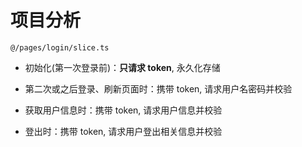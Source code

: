# 项目分析

`@/pages/login/slice.ts`

- 初始化(第一次登录前)：**只请求 token**, 永久化存储

- 第二次或之后登录、刷新页面时：携带 token, 请求用户名密码并校验

- 获取用户信息时：携带 token, 请求用户信息并校验

- 登出时：携带 token, 请求用户登出相关信息并校验
